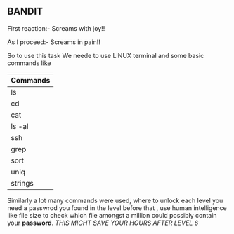 
 ## **BANDIT**
 
 First reaction:- Screams with joy!!
 
 As I proceed:- Screams in pain!!
 
 So to use this task We neede to use LINUX terminal and some basic commands like 
 
 |Commands|
 |-----|
 |ls|
 |cd|
 |cat|
 |ls -al|
 |ssh|
 |grep|
 |sort|
 |uniq|
 |strings|
 
 Similarly a lot many commands were used, where to unlock each level you need a passwrod you found in the level before that , use human intelligence like file size to check which file amongst a million could possibly contain your **password**. *THIS MIGHT SAVE YOUR HOURS AFTER LEVEL 6*
 
 

